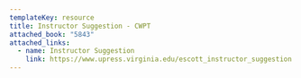 ```yaml
---
templateKey: resource
title: Instructor Suggestion - CWPT
attached_book: "5843"
attached_links:
  - name: Instructor Suggestion
    link: https://www.upress.virginia.edu/escott_instructor_suggestion.pdf
---
```

